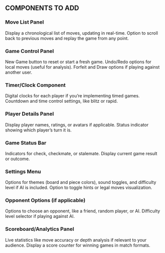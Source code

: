 ## COMPONENTS TO ADD

### Move List Panel

Display a chronological list of moves, updating in real-time.
Option to scroll back to previous moves and replay the game from any point.

### Game Control Panel

New Game button to reset or start a fresh game.
Undo/Redo options for local moves (useful for analysis).
Forfeit and Draw options if playing against another user.

### Timer/Clock Component

Digital clocks for each player if you’re implementing timed games.
Countdown and time control settings, like blitz or rapid.

### Player Details Panel

Display player names, ratings, or avatars if applicable.
Status indicator showing which player’s turn it is.

### Game Status Bar

Indicators for check, checkmate, or stalemate.
Display current game result or outcome.

### Settings Menu

Options for themes (board and piece colors), sound toggles, and difficulty level if AI is included.
Option to toggle hints or legal moves visualization.

### Opponent Options (if applicable)

Options to choose an opponent, like a friend, random player, or AI.
Difficulty level selector if playing against AI.

### Scoreboard/Analytics Panel

Live statistics like move accuracy or depth analysis if relevant to your audience.
Display a score counter for winning games in match formats.
